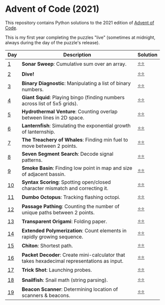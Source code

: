 # Advent of Code (2021)
This repository contains Python solutions to the 2021 edition of [Advent of Code](https://adventofcode.com/2021). 

This is my first year completing the puzzles "live" (sometimes at midnight, always during the day of the puzzle's release).

| Day | Description | Solution |
| --- | -------| -----| 
| [1](https://adventofcode.com/2021/day/1) | **Sonar Sweep**: Cumulative sum over an array. | [:star::star:](https://github.com/IAjimi/AdventOfCode/blob/master/2021/AOC1.py) | 
| [2](https://adventofcode.com/2021/day/2) | **Dive!** | [:star::star:](https://github.com/IAjimi/AdventOfCode/blob/master/2021/AOC2.py) | 
| [3](https://adventofcode.com/2021/day/3) | **Binary Diagnostic**: Manipulating a list of binary numbers. | [:star::star:](https://github.com/IAjimi/AdventOfCode/blob/master/2021/AOC3.py) | 
| [4](https://adventofcode.com/2021/day/4) | **Giant Squid**: Playing bingo (finding numbers across list of 5x5 grids). | [:star::star:](https://github.com/IAjimi/AdventOfCode/blob/master/2021/AOC4.py) | 
| [5](https://adventofcode.com/2021/day/5) | **Hydrothermal Venture**: Counting overlap between lines in 2D space. | [:star::star:](https://github.com/IAjimi/AdventOfCode/blob/master/2021/AOC5.py) |
| [6](https://adventofcode.com/2021/day/6) | **Lanternfish**: Simulating the exponential growth of lanternship. | [:star::star:](https://github.com/IAjimi/AdventOfCode/blob/master/2021/AOC6.py) |
| [7](https://adventofcode.com/2021/day/7) | **The Treachery of Whales**: Finding min fuel to move between 2 points. | [:star::star:](https://github.com/IAjimi/AdventOfCode/blob/master/2021/AOC7.py) |
| [8](https://adventofcode.com/2021/day/8) | **Seven Segment Search**: Decode signal patterns. | [:star::star:](https://github.com/IAjimi/AdventOfCode/blob/master/2021/AOC8.py) |
| [9](https://adventofcode.com/2021/day/9) | **Smoke Basin**: Finding low point in map and size of adjacent bassin. | [:star::star:](https://github.com/IAjimi/AdventOfCode/blob/master/2021/AOC9.py) |
| [10](https://adventofcode.com/2021/day/10) | **Syntax Scoring**: Spotting open/closed character mismatch and correcting it. | [:star::star:](https://github.com/IAjimi/AdventOfCode/blob/master/2021/AOC10.py) |
| [11](https://adventofcode.com/2021/day/11) | **Dumbo Octopus**: Tracking flashing octopi. | [:star::star:](https://github.com/IAjimi/AdventOfCode/blob/master/2021/AOC11.py) |
| [12](https://adventofcode.com/2021/day/12) | **Passage Pathing**: Counting the number of unique paths between 2 points. | [:star::star:](https://github.com/IAjimi/AdventOfCode/blob/master/2021/AOC12.py) |
| [13](https://adventofcode.com/2021/day/13) | **Transparent Origami**: Folding paper. | [:star::star:](https://github.com/IAjimi/AdventOfCode/blob/master/2021/AOC13.py) |
| [14](https://adventofcode.com/2021/day/14) | **Extended Polymerization**: Count elements in rapidly growing sequence. | [:star::star:](https://github.com/IAjimi/AdventOfCode/blob/master/2021/AOC14.py) |
| [15](https://adventofcode.com/2021/day/15) | **Chiton**: Shortest path. | [:star::star:](https://github.com/IAjimi/AdventOfCode/blob/master/2021/AOC15.py) |
| [16](https://adventofcode.com/2021/day/16) | **Packet Decoder**: Create mini-calculator that takes hexadecimal representations as input. | [:star::star:](https://github.com/IAjimi/AdventOfCode/blob/master/2021/AOC16.py) |
| [17](https://adventofcode.com/2021/day/17) | **Trick Shot**: Launching probes. | [:star::star:](https://github.com/IAjimi/AdventOfCode/blob/master/2021/AOC17.py) |
| [18](https://adventofcode.com/2021/day/18) | **Snailfish**: Snail math (string parsing). | [:star::star:](https://github.com/IAjimi/AdventOfCode/blob/master/2021/AOC18.py) |
| [19](https://adventofcode.com/2021/day/19) | **Beacon Scanner**: Determining location of scanners & beacons. | [:star::star:](https://github.com/IAjimi/AdventOfCode/blob/master/2021/AOC19.py) |

